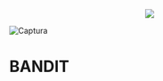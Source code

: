 <div style="text-align:center"><img src="https://user-images.githubusercontent.com/71336562/224801099-fd9c5085-6902-4e9a-85e1-261559d12017.PNG" /></div>

![Captura](https://user-images.githubusercontent.com/71336562/224801099-fd9c5085-6902-4e9a-85e1-261559d12017.PNG)

# BANDIT
